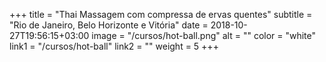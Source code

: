 +++
title = "Thai Massagem com compressa de ervas quentes"
subtitle = "Rio de Janeiro, Belo Horizonte e Vitória"
date = 2018-10-27T19:56:15+03:00
image = "/cursos/hot-ball.png"
alt = ""
color = "white"
link1 = "/cursos/hot-ball"
link2 = ""
weight = 5
+++
